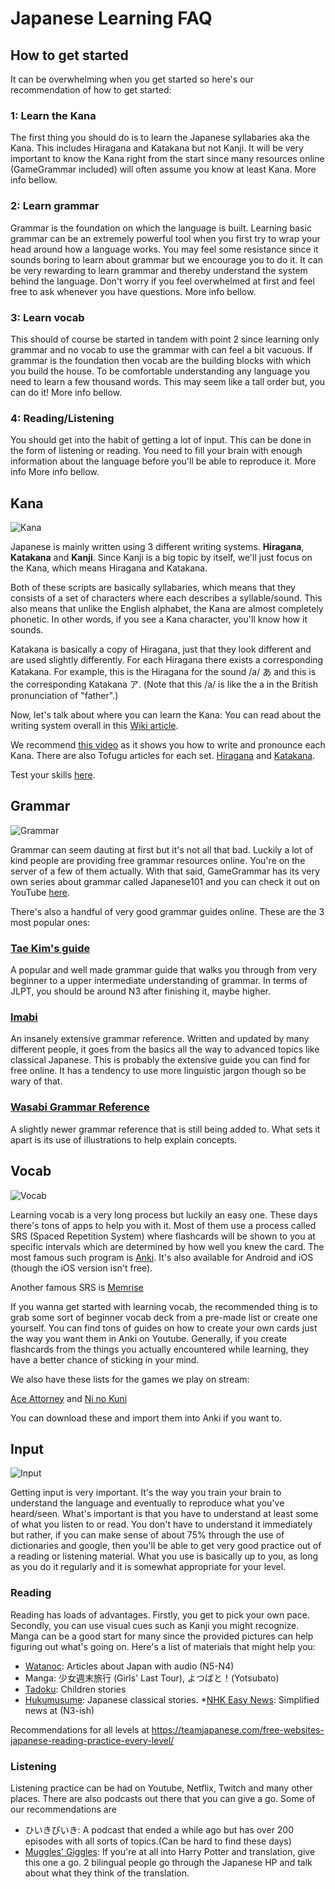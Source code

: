 # Japanese Learning FAQ

## How to get started

It can be overwhelming when you get started so here's our recommendation of how to get started:

### 1: Learn the Kana

The first thing you should do is to learn the Japanese syllabaries aka the Kana. This includes Hiragana and Katakana but not Kanji. It will be very important to know the Kana right from the start since many resources online (GameGrammar included) will often assume you know at least Kana. More info bellow.

### 2: Learn grammar

Grammar is the foundation on which the language is built. Learning basic grammar can be an extremely powerful tool when you first try to wrap your head around how a language works. You may feel some resistance since it sounds boring to learn about grammar but we encourage you to do it. It can be very rewarding to learn grammar and thereby understand the system behind the language. Don't worry if you feel overwhelmed at first and feel free to ask whenever you have questions. More info bellow. 

### 3: Learn vocab

This should of course be started in tandem with point 2 since learning only grammar and no vocab to use the grammar with can feel a bit vacuous. If grammar is the foundation then vocab are the building blocks with which you build the house. To be comfortable understanding any language you need to learn a few thousand words. This may seem like a tall order but, you can do it! More info bellow.

### 4: Reading/Listening

You should get into the habit of getting a lot of input. This can be done in the form of listening or reading. You need to fill your brain with enough information about the language before you'll be able to reproduce it. More info More info bellow.

## Kana

![Kana](https://img.ulule.com/display/9e40fdb005be589aeabeac9ce2290dc6ec76b0f9/thumbnail/640x360/presales/3/0/2/76203/kana_posters_640x360.eUx8BoAz3Y8m.png)

Japanese is mainly written using 3 different writing systems. **Hiragana**, **Katakana** and **Kanji**. Since Kanji is a big topic by itself, we'll just focus on the Kana, which means Hiragana and Katakana. 

Both of these scripts are basically syllabaries, which means that they consists of a set of characters where each describes a syllable/sound. This also means that unlike the English alphabet, the Kana are almost completely phonetic. In other words, if you see a Kana character, you'll know how it sounds. 

Katakana is basically a copy of Hiragana, just that they look different and are used slightly differently. For each Hiragana there exists a corresponding Katakana. For example, this is the Hiragana for the sound /a/ あ and this is the corresponding Katakana ア. (Note that this /a/ is like the a in the British pronunciation of "father".)

Now, let's talk about where you can learn the Kana:
You can read about the writing system overall in this [Wiki article](http://www.guidetojapanese.org/learn/category/grammar-guide/the-writing-system/).

We recommend [this video](https://youtu.be/_wZHqOghvSs) as it shows you how to write and pronounce each Kana.
There are also Tofugu articles for each set. [Hiragana](https://www.tofugu.com/japanese/learn-hiragana/) and [Katakana](https://www.tofugu.com/japanese/learn-katakana/).

Test your skills [here](https://kana.pro/).

## Grammar

![Grammar](https://tinasworlds.files.wordpress.com/2019/06/english-grammar.jpg)

Grammar can seem dauting at first but it's not all that bad. Luckily a lot of kind people are providing free grammar resources online. You're on the server of a few of them actually. With that said, GameGrammar has its very own series about grammar called Japanese101 and you can check it out on YouTube [here](https://www.youtube.com/watch?v=smwe35H6w7A).

There's also a handful of very good grammar guides online. These are the 3 most popular ones:

### [Tae Kim's guide](http://www.guidetojapanese.org/learn/grammar)

 A popular and well made grammar guide that walks you through from very beginner to a upper intermediate understanding of grammar. In terms of JLPT, you should be around N3 after finishing it, maybe higher.

### [Imabi](https://www.imabi.net/) 

An insanely extensive grammar reference. Written and updated by many different people, it goes from the basics all the way to advanced topics like classical Japanese. This is probably the extensive guide you can find for free online. It has a tendency to use more linguistic jargon though so be wary of that.
 
### [Wasabi Grammar Reference](https://www.wasabi-jpn.com/japanese-grammar/wasabis-online-japanese-grammar-reference/) 

A slightly newer grammar reference that is still being added to. What sets it apart is its use of illustrations to help explain concepts.

## Vocab

![Vocab](https://www.englishclub.com/images/vocabulary/vocabulary.jpg)

Learning vocab is a very long process but luckily an easy one. These days there's tons of apps to help you with it. Most of them use a process called SRS (Spaced Repetition System) where flashcards will be shown to you at specific intervals which are determined by how well you knew the card. The most famous such program is [Anki](https://apps.ankiweb.net/).
It's also available for Android and iOS (though the iOS version isn't free). 

Another famous SRS is [Memrise](https://www.memrise.com/)

If you wanna get started with learning vocab, the recommended thing is to grab some sort of beginner vocab deck from a pre-made list or create one yourself. You can find tons of guides on how to create your own cards just the way you want them in Anki on Youtube. Generally, if you create flashcards from the things you actually encountered while learning, they have a better chance of sticking in your mind.

We also have these lists for the games we play on stream:

[Ace Attorney](https://jisho.hlorenzi.com/list/rkE43D) and 
[Ni no Kuni](https://jisho.hlorenzi.com/list/-RdTuL)

You can download these and import them into Anki if you want to.

## Input

![Input](https://i.ytimg.com/vi/J_EQDtpYSNM/maxresdefault.jpg)

Getting input is very important. It's the way you train your brain to understand the language and eventually to reproduce what  you've heard/seen. What's important is that you have to understand at least some of what you listen to or read. You don't have to understand it immediately but rather, if you can make sense of about 75% through the use of dictionaries and google, then you'll be able to get very good practice out of a reading or listening material. What you use is basically up to you, as long as you do it regularly and it is somewhat appropriate for your level. 

### Reading

Reading has loads of advantages. Firstly, you get to pick your own pace. Secondly, you can use visual cues such as Kanji you might recognize. Manga can be a good start for many since the provided pictures can help figuring out what's  going on. Here's a list of materials that might help you:

* [Watanoc](http://watanoc.com/): Articles about Japan with audio (N5-N4)
* Manga: 少女週末旅行 (Girls' Last Tour), よつばと！(Yotsubato)
* [Tadoku](https://tadoku.org/japanese/en/free-books-en/): Children stories
* [Hukumusume](http://hukumusume.com/douwa/En/jap/index.html): Japanese classical stories.
*[NHK Easy News](https://www3.nhk.or.jp/news/easy/): Simplified news at  (N3-ish)

Recommendations for all levels at https://teamjapanese.com/free-websites-japanese-reading-practice-every-level/

### Listening

Listening practice can be had on Youtube, Netflix, Twitch and many other places. There are also podcasts out there that you can give a go. Some of our recommendations are

* ひいきびいき: A podcast that ended a while ago but has over 200 episodes with all sorts of topics.(Can be hard to find these days) 
* [Muggles' Giggles](http://mugglesgiggles.com/wordpress/): If you're at all into Harry Potter and translation, give this one a go. 2 bilingual people go through the Japanese HP and talk about what they think of the translation. 